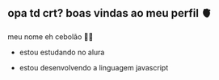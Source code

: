 ## opa td crt? boas vindas ao meu perfil 🫀
 meu nome eh cebolão 👨‍🦱

 - estou estudando no alura

 - estou desenvolvendo a linguagem javascript
